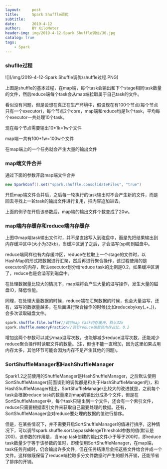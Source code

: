 ```yaml
---
layout:     post
title:      Spark Shuffle调优
subtitle:   
date:       2019-4-12
author:     BY KiloMeter
header-img: img/2019-4-12-Spark Shuffle调优/36.jpg
catalog: true
tags:
    - Spark
---
```

### shuflle过程

 ![](/img/2019-4-12-Spark Shuffle调优/shuffle过程.PNG)

上图是shuffle的基本过程，在map端，每个task会输出和下个stage相同task数量的文件，然后reduce端每个task会从map端拉取属于自己task的文件。

看似没有问题，但是设想在真正在生产环境中，假设现在有100个节点(每个节点只有一个executor)，每个节点2个core，map端和reduce均是1k个task，平均每个executor一共处理10个task。

现在每个节点需要输出10*1k=1w个文件

map端一共有100*1w=100w个文件

在map端上的一个任务就会产生大量的输出文件

### map端文件合并

通过下面的参数开启map端文件合并

```java
new SparkConf().set("spark.shuffle.consolidateFiles", "true")
```

开启map端文件合并后，之后每一轮执行的task输出时不会产生新的文件，而是回去寻找上一轮task的输出文件进行复用，把内容追加进去。

上面的例子在开启该参数后，map端的输出文件个数变成了20w。

### map端内存缓存和reduce端内存缓存

上图中map端task输出文件时，并不是直接写入到磁盘中，而是先把结果输出到内存缓冲区中(大小为32kb)，当缓冲区满了之后，才会溢写(spill)到磁盘中。

reduce端同样也有内存缓冲区，reduce在拉取上一个stage的文件时，以HashMap的形式把数据进行汇聚，然后再进行聚合操作，该过程使用的是executor的内存，默认executor划分给reduce task的比例是0.2，如果缓冲区满了，reduce也是会溢写到磁盘中。

在处理数据量比较大的情况下，map端将会产生大量的溢写操作，发生大量的磁盘IO，降低性能。

同理，在处理大量数据的时候，reduce端在汇聚数据的时候，也会大量溢写，还有，溢写的数据量越多，在后面进行聚合操作的时候(比如reducebykey(\_+\_))，会多次读取磁盘文件。

```java
spark.shuffle.file.buffer//调节map task内存缓冲，默认32k
spark.shuffle.memoryFraction//调节reduce端聚合内存占比，0.2
```

增加这两个参数可以减少map溢写次数，也能够减少reduce溢写次数，还能减少reduce聚合操作时读取文件的数量。(注，但也不能一直增加，因为这里如果占用内存太多，其他环节可能会因为内存不足产生其他的问题)。

### SortShuffleManager和HashShuffleManager

Spark1.2之前使用的ShuffleManager是HashShuffleManager，之后默认使用SortShuffleManager(前面谈到的调优都是和关于HashShuffleManager的)，和HashShuffleManager相比，SortShuffleManager比较大的改进就是，之前每个task会根据reduce task的数量来对map的输出分成多个文件，但是在SortShuffleManager中，每个task只输出到一个文件，还会有一个索引文件，reduce只需要根据索引文件来获取自己需要处理的数据。还有，SortShuffleManager会对reduce要处理的数据的值进行排序。

但是，在某些情况下，并不需要开启SortShuffleManager的值进行排序，这种情况下，可以调节spark.shuffle.sort.bypassMergeThreshold参数的值(默认是200)，该参数的作用是，当map task创建的输出文件小于等于200时，即reduce task数量少于等于该参数的值时，即使使用SortShuffleManager，在map端，task任务完成时，仍会输出许多文件，但在任务结束后会把这些文件给合并成一个文件。这样做既保留了reduce端拉取多分文件数据时产生的额外开销，还能节省了排序的开销。

